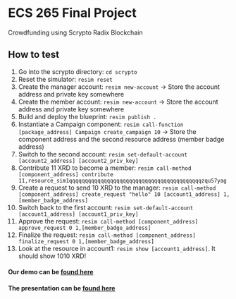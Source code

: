 # ECS 265 Final Project 
Crowdfunding using Scrypto Radix Blockchain

## How to test
1. Go into the scrypto directory: `cd scrypto`
1. Reset the simulator: `resim reset`
1. Create the manager account: `resim new-account` -> Store the account address and private key somewhere
1. Create the member account: `resim new-account` -> Store the account address and private key somewhere
1. Build and deploy the blueprint: `resim publish .`
1. Instantiate a Campaign component: `resim call-function [package_address] Campaign create_campaign 10` -> Store the component address and the second resource address (member badge address)
1. Switch to the second account: `resim set-default-account [account2_address] [account2_priv_key]`
1. Contribute 11 XRD to become a member: `resim call-method [component_address] contribute 11,resource_sim1qqqqqqqqqqqqqqqqqqqqqqqqqqqqqqqqqqqqqqqqqqzqu57yag`
1. Create a request to send 10 XRD to the manager: `resim call-method [component_address] create_request "hello" 10 [account1_address] 1,[member_badge_address]`
1. Switch back to the first account: `resim set-default-account [account1_address] [account1_priv_key]`
1. Approve the request: `resim call-method [component_address] approve_request 0 1,[member_badge_address]`
1. Finalize the request: `resim call-method [component_address] finalize_request 0 1,[member_badge_address]`
1. Look at the resource in account1: `resim show [account1_address]`. It should show 1010 XRD!

#### Our demo can be [found here](https://drive.google.com/file/d/1SGYJ1ws0Q5VSNzR4CAFb5RQMHy46QYBU/view?usp=sharing)
#### The presentation can be [found here](https://docs.google.com/presentation/d/1wZ35bw-Ks85Uil0jOMCuLJeRm51LV1xn6hsDynkHWps/edit#slide=id.p)
